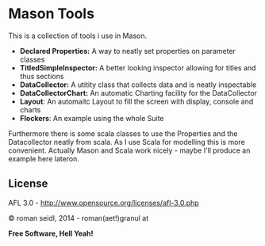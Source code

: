 Mason Tools
=========

This is a collection of tools i use in Mason.

  - **Declared Properties:** A way to neatly set properties on parameter classes
  - **TitledSimpleInspector:** A better looking inspector allowing for titles and thus sections
  - **DataCollector:** A utitity class that collects data and is neatly inspectable
  - **DataCollectorChart:** An automatic Charting facility for the DataCollector
  - **Layout**: An automaitc Layout to fill the screen with display, console and charts
  - **Flockers**: An example using the whole Suite

Furthermore there is some scala classes to use the Properties and the Datacollector neatly from scala. As I use Scala for modelling this is more convenient. Actually Mason and Scala work nicely - maybe I'll produce an example here lateron.


License
----

AFL 3.0 - http://www.opensource.org/licenses/afl-3.0.php

&copy; roman seidl, 2014 - roman(aet!)granul at

**Free Software, Hell Yeah!**
